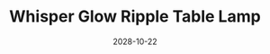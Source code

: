---
title: Whisper Glow Ripple Table Lamp
date: 2028-10-22 #update with correct date
publish_on: "2028-10-23" #update with correct date
summary: A modern, 3D-printed ripple-vase table lamp with a textured shade that casts a warm, gentle ambient glow — perfect for cozy desks, nightstands, or reading nooks.
tags: [Signage, PLA]
photos: ["/assets/img/table-lamp.png"]
category: Lighting
detail: >
  Any longer notes you want to show on the item page only. Materials, print
  settings, quirks, assembly notes—whatever helps.
---